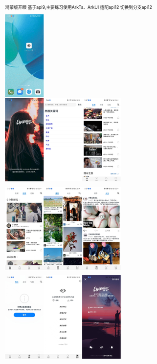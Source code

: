 鸿蒙版开眼
基于api9,主要练习使用ArkTs、ArkUI
适配api12 切换到分支api12

<img src="https://raw.githubusercontent.com/weiwei0928/Eyepetizer-harmony/main/screenshort/readme.gif" width="25%">
<br/>
<div style="display: flex; flex-direction: row">
<img src="https://raw.githubusercontent.com/weiwei0928/Eyepetizer-harmony/main/screenshort/461720511467_.pic.jpg" width="25%">
<img src="https://raw.githubusercontent.com/weiwei0928/Eyepetizer-harmony/main/screenshort/471720511469_.pic.jpg" width="25%">
<img src="https://raw.githubusercontent.com/weiwei0928/Eyepetizer-harmony/main/screenshort/451720511466_.pic.jpg" width="25%">
</div>

<br/>

<div style="display: flex; flex-direction: row">
<img src="https://raw.githubusercontent.com/weiwei0928/Eyepetizer-harmony/main/screenshort/441720511463_.pic.jpg" width="25%">
<img src="https://raw.githubusercontent.com/weiwei0928/Eyepetizer-harmony/main/screenshort/431720511460_.pic.jpg" width="25%">
<img src="https://raw.githubusercontent.com/weiwei0928/Eyepetizer-harmony/main/screenshort/421720511457_.pic.jpg" width="25%">
</div>

<br/>

<div style="display: flex; flex-direction: row">
<img src="https://raw.githubusercontent.com/weiwei0928/Eyepetizer-harmony/main/screenshort/411720511454_.pic.jpg" width="25%">
<img src="https://raw.githubusercontent.com/weiwei0928/Eyepetizer-harmony/main/screenshort/401720511452_.pic.jpg" width="25%">
<img src="https://raw.githubusercontent.com/weiwei0928/Eyepetizer-harmony/main/screenshort/391720511449_.pic.jpg" width="25%">
</div>


